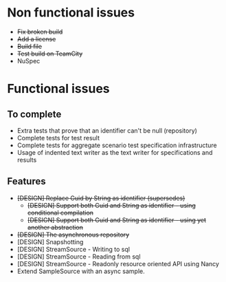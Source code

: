 # Non functional issues

- ~~Fix broken build~~
- ~~Add a license~~
- ~~Build file~~
- ~~Test build on TeamCity~~
- NuSpec

# Functional issues

## To complete

- Extra tests that prove that an identifier can't be null (repository)
- Complete tests for test result
- Complete tests for aggregate scenario test specification infrastructure
- Usage of indented text writer as the text writer for specifications and results

## Features

- ~~[DESIGN] Replace Guid by String as identifier (supersedes)~~
  - ~~[DESIGN] Support both Guid and String as identifier - using conditional compilation~~
  - ~~[DESIGN] Support both Guid and String as identifier - using yet another abstraction~~
- ~~[DESIGN] The asynchronous repository~~
- [DESIGN] Snapshotting
- [DESIGN] StreamSource - Writing to sql
- [DESIGN] StreamSource - Reading from sql
- [DESIGN] StreamSource - Readonly resource oriented API using Nancy
- Extend SampleSource with an async sample.
